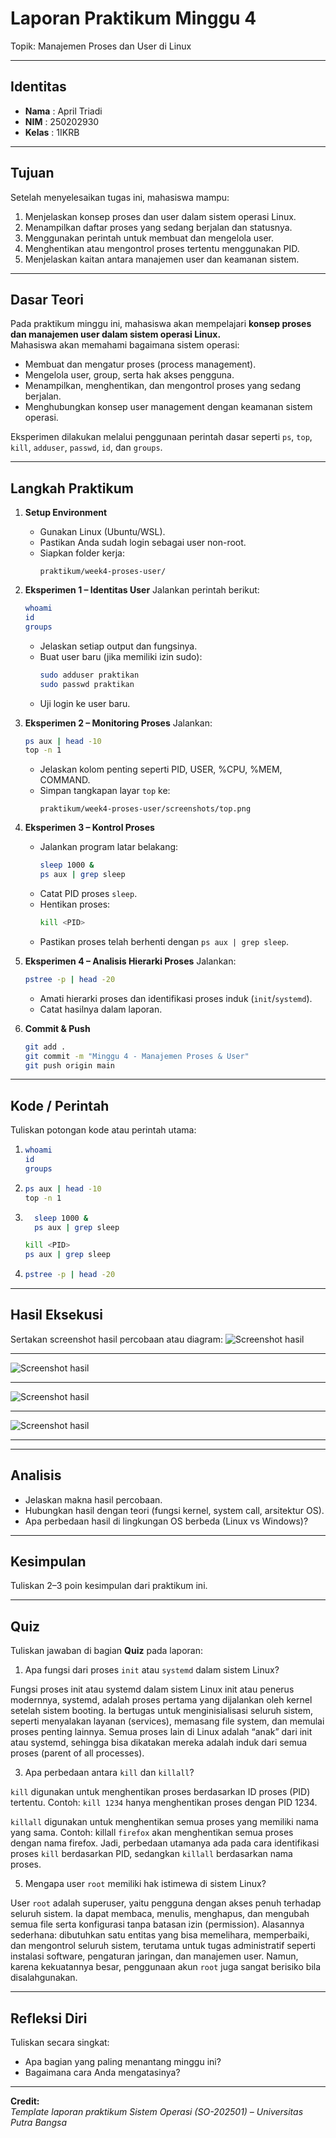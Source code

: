 
# Laporan Praktikum Minggu 4
Topik: Manajemen Proses dan User di Linux

---

## Identitas
- **Nama**  : April Triadi
- **NIM**   : 250202930
- **Kelas** : 1IKRB

---

## Tujuan
Setelah menyelesaikan tugas ini, mahasiswa mampu:
1. Menjelaskan konsep proses dan user dalam sistem operasi Linux.  
2. Menampilkan daftar proses yang sedang berjalan dan statusnya.  
3. Menggunakan perintah untuk membuat dan mengelola user.  
4. Menghentikan atau mengontrol proses tertentu menggunakan PID.  
5. Menjelaskan kaitan antara manajemen user dan keamanan sistem.  
---

## Dasar Teori
Pada praktikum minggu ini, mahasiswa akan mempelajari **konsep proses dan manajemen user dalam sistem operasi Linux.**  
Mahasiswa akan memahami bagaimana sistem operasi:
- Membuat dan mengatur proses (process management).  
- Mengelola user, group, serta hak akses pengguna.  
- Menampilkan, menghentikan, dan mengontrol proses yang sedang berjalan.  
- Menghubungkan konsep user management dengan keamanan sistem operasi.

Eksperimen dilakukan melalui penggunaan perintah dasar seperti `ps`, `top`, `kill`, `adduser`, `passwd`, `id`, dan `groups`.

---

## Langkah Praktikum
1. **Setup Environment**
   - Gunakan Linux (Ubuntu/WSL).  
   - Pastikan Anda sudah login sebagai user non-root.  
   - Siapkan folder kerja:
     ```
     praktikum/week4-proses-user/
     ```

2. **Eksperimen 1 – Identitas User**
   Jalankan perintah berikut:
   ```bash
   whoami
   id
   groups
   ```
   - Jelaskan setiap output dan fungsinya.  
   - Buat user baru (jika memiliki izin sudo):
     ```bash
     sudo adduser praktikan
     sudo passwd praktikan
     ```
   - Uji login ke user baru.

3. **Eksperimen 2 – Monitoring Proses**
   Jalankan:
   ```bash
   ps aux | head -10
   top -n 1
   ```
   - Jelaskan kolom penting seperti PID, USER, %CPU, %MEM, COMMAND.  
   - Simpan tangkapan layar `top` ke:
     ```
     praktikum/week4-proses-user/screenshots/top.png
     ```

4. **Eksperimen 3 – Kontrol Proses**
   - Jalankan program latar belakang:
     ```bash
     sleep 1000 &
     ps aux | grep sleep
     ```
   - Catat PID proses `sleep`.  
   - Hentikan proses:
     ```bash
     kill <PID>
     ```
   - Pastikan proses telah berhenti dengan `ps aux | grep sleep`.

5. **Eksperimen 4 – Analisis Hierarki Proses**
   Jalankan:
   ```bash
   pstree -p | head -20
   ```
   - Amati hierarki proses dan identifikasi proses induk (`init`/`systemd`).  
   - Catat hasilnya dalam laporan.

6. **Commit & Push**
   ```bash
   git add .
   git commit -m "Minggu 4 - Manajemen Proses & User"
   git push origin main
   ```
   
---

## Kode / Perintah
Tuliskan potongan kode atau perintah utama:

1.
   ```bash
   whoami
   id
   groups
   ````
2.
   ```bash
   ps aux | head -10
   top -n 1
   ```
3.
   ```bash
     sleep 1000 &
     ps aux | grep sleep
     ```
     ```bash
     kill <PID>
     ps aux | grep sleep
     ```
4.
   ```bash
   pstree -p | head -20
   ```


---

## Hasil Eksekusi
Sertakan screenshot hasil percobaan atau diagram:
![Screenshot hasil](screenshots/week4.png)

---
![Screenshot hasil](screenshots/wekk4.1.png)

---
![Screenshot hasil](screenshots/week4.2.png)

---
![Screenshot hasil](screenshots/week4.3.png)

---

---

## Analisis
- Jelaskan makna hasil percobaan.  
- Hubungkan hasil dengan teori (fungsi kernel, system call, arsitektur OS).  
- Apa perbedaan hasil di lingkungan OS berbeda (Linux vs Windows)?  

---

## Kesimpulan
Tuliskan 2–3 poin kesimpulan dari praktikum ini.

---

## Quiz
Tuliskan jawaban di bagian **Quiz** pada laporan:
1. Apa fungsi dari proses `init` atau `systemd` dalam sistem Linux?

Fungsi proses init atau systemd dalam sistem Linux
init atau penerus modernnya, systemd, adalah proses pertama yang dijalankan oleh kernel setelah sistem booting. Ia bertugas untuk menginisialisasi seluruh sistem, seperti menyalakan layanan (services), memasang file system, dan memulai proses penting lainnya. Semua proses lain di Linux adalah “anak” dari init atau systemd, sehingga bisa dikatakan mereka adalah induk dari semua proses (parent of all processes).
   
3. Apa perbedaan antara `kill` dan `killall`?

`kill` digunakan untuk menghentikan proses berdasarkan ID proses (PID) tertentu. Contoh: `kill 1234` hanya menghentikan proses dengan PID 1234.

`killall` digunakan untuk menghentikan semua proses yang memiliki nama yang sama. Contoh: killall `firefox` akan menghentikan semua proses dengan nama firefox.
Jadi, perbedaan utamanya ada pada cara identifikasi proses `kill` berdasarkan PID, sedangkan `killall` berdasarkan nama proses.
   
5. Mengapa user `root` memiliki hak istimewa di sistem Linux?

User `root` adalah superuser, yaitu pengguna dengan akses penuh terhadap seluruh sistem. Ia dapat membaca, menulis, menghapus, dan mengubah semua file serta konfigurasi tanpa batasan izin (permission).
Alasannya sederhana: dibutuhkan satu entitas yang bisa memelihara, memperbaiki, dan mengontrol seluruh sistem, terutama untuk tugas administratif seperti instalasi software, pengaturan jaringan, dan manajemen user. Namun, karena kekuatannya besar, penggunaan akun `root` juga sangat berisiko bila disalahgunakan.   

---

## Refleksi Diri
Tuliskan secara singkat:
- Apa bagian yang paling menantang minggu ini?  
- Bagaimana cara Anda mengatasinya?  

---

**Credit:**  
_Template laporan praktikum Sistem Operasi (SO-202501) – Universitas Putra Bangsa_
